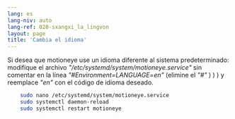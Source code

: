 ```yaml
---
lang: es
lang-niv: auto
lang-ref: 020-sxangxi_la_lingvon
layout: page
title: 'Cambia el idioma'
---
```


Si desea que motioneye use un idioma diferente al sistema predeterminado: modifique el archivo _"/etc/systemd/system/motioneye.service"_ sin comentar en la línea _"#Environment=LANGUAGE=en"_ (elimine el _"#"_ ) ) ) y reemplace _"en"_ con el código de idioma deseado.

```bash
    sudo nano /etc/systemd/system/motioneye.service
    sudo systemctl daemon-reload
    sudo systemctl restart motioneye
```

